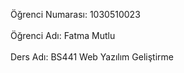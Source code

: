 Öğrenci Numarası: 1030510023
<br>
<br>
Öğrenci Adı: Fatma Mutlu
<br>
<br>
Ders Adı: BS441 Web Yazılım Geliştirme
